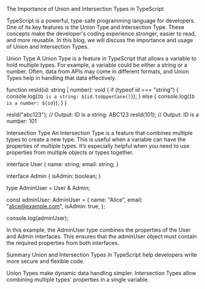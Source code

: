 The Importance of Union and Intersection Types in TypeScript

TypeScript is a powerful, type-safe programming language for developers. One of its key features is the Union Type and Intersection Type. These concepts make the developer's coding experience stronger, easier to read, and more reusable. In this blog, we will discuss the importance and usage of Union and Intersection Types.

Union Type
A Union Type is a feature in TypeScript that allows a variable to hold multiple types. For example, a variable could be either a string or a number. Often, data from APIs may come in different formats, and Union Types help in handling that data effectively.

function resId(id: string | number): void {
if (typeof id === "string") {
console.log(`ID is a string: ${id.toUpperCase()}`);
} else {
console.log(`ID is a number: ${id}`);
}
}

resId("abc123"); // Output: ID is a string: ABC123
resId(101); // Output: ID is a number: 101

Intersection Type
An Intersection Type is a feature that combines multiple types to create a new type. This is useful when a variable can have the properties of multiple types. It’s especially helpful when you need to use properties from multiple objects or types together.

interface User {
name: string;
email: string;
}

interface Admin {
isAdmin: boolean;
}

type AdminUser = User & Admin;

const adminUser: AdminUser = {
name: "Alice",
email: "alice@example.com",
isAdmin: true,
};

console.log(adminUser);

In this example, the AdminUser type combines the properties of the User and Admin interfaces. This ensures that the adminUser object must contain the required properties from both interfaces.

Summary
Union and Intersection Types in TypeScript help developers write more secure and flexible code.

Union Types make dynamic data handling simpler.
Intersection Types allow combining multiple types' properties in a single variable.
